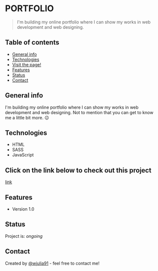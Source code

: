 # PORTFOLIO

> I'm building my online portfolio where I can show my works in web development and web designing.
 

## Table of contents
* [General info](#general-info)
* [Technologies](#technologies)
* [Visit the page!](#Click-on-the-link-below-to-check-out-this-project)
* [Features](#features)
* [Status](#status)
* [Contact](#contact)

## General info
I'm building my online portfolio where I can show my works in web development and web designing. Not to mention that you can get to know me a little bit more. 😉
  

## Technologies
* HTML
* SASS
* JavaScript


## Click on the link below to check out this project
<a href="#">link</a>

## Features
* Version 1.0

## Status
Project is: _ongoing_

## Contact
Created by [@wjulia91](https://www.linkedin.com/in/wjulia91/) - feel free to contact me!